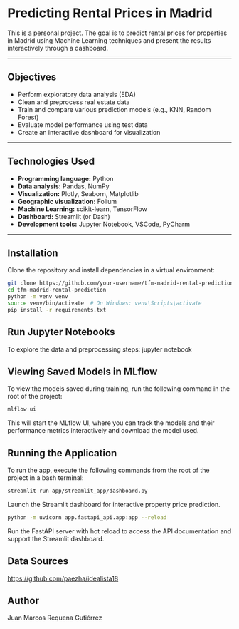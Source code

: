 # Predicting Rental Prices in Madrid

This is a personal project. The goal is to predict rental prices for properties in Madrid using Machine Learning techniques and present the results interactively through a dashboard.

---

##  Objectives

- Perform exploratory data analysis (EDA)
- Clean and preprocess real estate data
- Train and compare various prediction models (e.g., KNN, Random Forest)
- Evaluate model performance using test data
- Create an interactive dashboard for visualization

---

## Technologies Used

- **Programming language:** Python
- **Data analysis:** Pandas, NumPy
- **Visualization:** Plotly, Seaborn, Matplotlib
- **Geographic visualization:** Folium
- **Machine Learning:** scikit-learn, TensorFlow
- **Dashboard:** Streamlit (or Dash)
- **Development tools:** Jupyter Notebook, VSCode, PyCharm

---

##  Installation

Clone the repository and install dependencies in a virtual environment:

```bash
git clone https://github.com/your-username/tfm-madrid-rental-prediction.git
cd tfm-madrid-rental-prediction
python -m venv venv
source venv/bin/activate  # On Windows: venv\Scripts\activate
pip install -r requirements.txt
```

## Run Jupyter Notebooks
To explore the data and preprocessing steps:
jupyter notebook

## Viewing Saved Models in MLflow
To view the models saved during training, run the following command in the root of the project:

```bash
mlflow ui
```
This will start the MLflow UI, where you can track the models and their performance metrics interactively and download the model used.

## Running the Application
To run the app, execute the following commands from the root of the project in a bash terminal:
```bash
streamlit run app/streamlit_app/dashboard.py
```
Launch the Streamlit dashboard for interactive property price prediction.

```bash
python -m uvicorn app.fastapi_api.app:app --reload
```
Run the FastAPI server with hot reload to access the API documentation and support the Streamlit dashboard.

## Data Sources
https://github.com/paezha/idealista18

## Author
Juan Marcos Requena Gutiérrez
